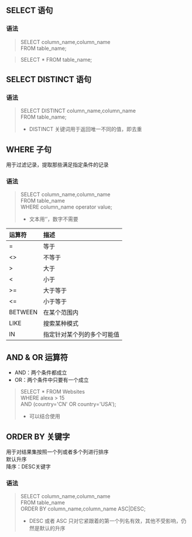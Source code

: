 ## SELECT 语句
### 语法
> SELECT column_name,column_name  
FROM table_name;  

> SELECT * FROM table_name;  


## SELECT DISTINCT 语句
### 语法
> SELECT DISTINCT column_name,column_name  
FROM table_name;  
> * DISTINCT 关键词用于返回唯一不同的值，即去重  


## WHERE 子句
用于过滤记录，提取那些满足指定条件的记录
### 语法
> SELECT column_name,column_name  
FROM table_name  
WHERE column_name operator value;  
> * 文本用‘’，数字不需要  

|  运算符   | 描述  |
|  :----  | :----  |
|=	|等于|
|<>	|不等于|
|>	|大于|
|<	|小于|
|>=	|大于等于|
|<=	|小于等于|
|BETWEEN	|在某个范围内|
|LIKE	|搜索某种模式|
|IN	|指定针对某个列的多个可能值|

## AND & OR 运算符
* AND：两个条件都成立
* OR：两个条件中只要有一个成立
> SELECT * FROM Websites  
WHERE alexa > 15  
AND (country='CN' OR country='USA');  
> * 可以结合使用

## ORDER BY 关键字
用于对结果集按照一个列或者多个列进行排序  
默认升序  
降序：DESC关键字
### 语法
> SELECT column_name,column_name  
FROM table_name  
ORDER BY column_name,column_name ASC|DESC;  
> * DESC 或者 ASC 只对它紧跟着的第一个列名有效，其他不受影响，仍然是默认的升序
